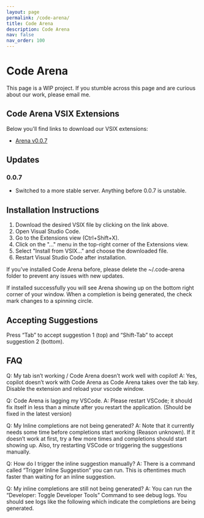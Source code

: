 ```yaml
---
layout: page
permalink: /code-arena/
title: Code Arena
description: Code Arena
nav: false
nav_order: 100
---
```


# Code Arena

This page is a WIP project. If you stumble across this page and are curious about our work, please email me.

## Code Arena VSIX Extensions

Below you'll find links to download our VSIX extensions:

- [Arena v0.0.7](/assets/vsix/arena-0.0.7.vsix)

## Updates

### 0.0.7
- Switched to a more stable server. Anything before 0.0.7 is unstable.

## Installation Instructions

1. Download the desired VSIX file by clicking on the link above.
2. Open Visual Studio Code.
3. Go to the Extensions view (Ctrl+Shift+X).
4. Click on the "..." menu in the top-right corner of the Extensions view.
5. Select "Install from VSIX..." and choose the downloaded file.
6. Restart Visual Studio Code after installation.

If you’ve installed Code Arena before, please delete the ~/.code-arena folder to prevent any issues with new updates.

If installed successfully you will see Arena showing up on the bottom right corner of your window. 
When a completion is being generated, the check mark changes to a spinning circle.

## Accepting Suggestions
Press “Tab” to accept suggestion 1 (top) and “Shift-Tab” to accept suggestion 2 (bottom).

## FAQ
Q: My tab isn’t working / Code Arena doesn’t work well with copilot!
A: Yes, copilot doesn’t work with Code Arena as Code Arena takes over the tab key. Disable the extension and reload your vscode window.

Q: Code Arena is lagging my VSCode.
A: Please restart VSCode; it should fix itself in less than a minute after you restart the application. (Should be fixed in the latest version)

Q: My Inline completions are not being generated?
A: Note that it currently needs some time before completions start working (Reason unknown). If it doesn’t work at first, try a few more times and completions should start showing up.
Also, try restarting VSCode or triggering the suggestions manually.

Q: How do I trigger the inline suggestion manually?
A: There is a command called “Trigger Inline Suggestion” you can run. This is oftentimes much faster than waiting for an inline suggestion.

Q: My inline completions are still not being generated?
A: You can run the “Developer: Toggle Developer Tools” Command to see debug logs. You should see logs like the following which indicate the completions are being generated.